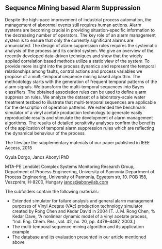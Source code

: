 ## Sequence Mining based Alarm Suppression
Despite the high-pace improvement of industrial process automation, the management of abnormal events still requires human actions. Alarm systems are becoming crucial in providing situation-specific information to the decreasing number of operators.   The key role of an alarm management system is to ensure that only the currently significant alarms are annunciated. The design of alarm suppression rules requires the systematic analysis of the process and its control system.  We give an overview of the recently developed data-driven techniques and show that the widely applied correlation based methods utilize a static view of the system. To provide more insight into the process dynamics and represent the temporal relationships among faults, control actions and process variables we propose of a multi-temporal sequence mining based algorithm. The methodology starts with the generation of frequent temporal patterns of the alarm signals. We transform the multi-temporal sequences into Bayes classifiers. The obtained association rules can be used to define alarm suppression rules. We analyze the dataset of a laboratory-scale water treatment testbed to illustrate that multi-temporal sequences are applicable for the description of operation patterns. We extended the benchmark simulator of a vinyl acetate production technology to generate easily reproducible results and stimulate the development of alarm management algorithms. The results of detailed sensitivity analyses confirm the benefits of the application of temporal alarm suppression rules which are reflecting the dynamical behaviour of the process.

The files are the supplementary materials of our paper published in IEEE Access, 2018

Gyula Dorgo, Janos Abonyi PhD

MTA-PE Lendület Complex Systems Monitoring Research Group, Department of Process Engineering, University of Pannonia Department of Process Engineering, University of Pannonia, Egyetem str, 10. POB 158, Veszprém, H-8200, Hungary janos@abonyilab.com

The subfolders contain the following materials:
- Extended simulator for failure analysis and general alarm management purposes of Vinyl Acetate (VAc) production technology simulator created by Rong Chen and Kedar David in 2004 [T. J. M. Rong Chen, % Kedar Dave, “A nonlinear dynamic model of a vinyl acetate process, ”Ind. Eng. Chem. Res., vol. 42, no. 20, pp. 4478–4487, 2003.]
- The multi-temporal sequence mining algorithm and its application example
- The database and its evaluation presented in our article mentioned above
